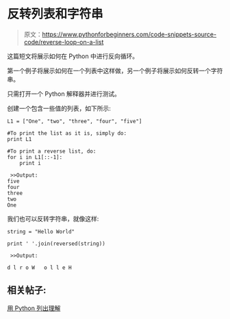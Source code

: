# 反转列表和字符串

> 原文：<https://www.pythonforbeginners.com/code-snippets-source-code/reverse-loop-on-a-list>

这篇短文将展示如何在 Python 中进行反向循环。

第一个例子将展示如何在一个列表中这样做，另一个例子将展示如何反转一个字符串。

只需打开一个 Python 解释器并进行测试。

创建一个包含一些值的列表，如下所示:

```
L1 = ["One", "two", "three", "four", "five"]

#To print the list as it is, simply do:
print L1

#To print a reverse list, do:
for i in L1[::-1]:
    print i

```

```
 >>Output:
five
four
three
two
One 
```

我们也可以反转字符串，就像这样:

```
string = "Hello World"

print ' '.join(reversed(string))

```

```
 >>Output:

d l r o W   o l l e H 
```

## 相关帖子:

[用 Python 列出理解](https://www.pythonforbeginners.com/basics/list-comprehensions-in-python)